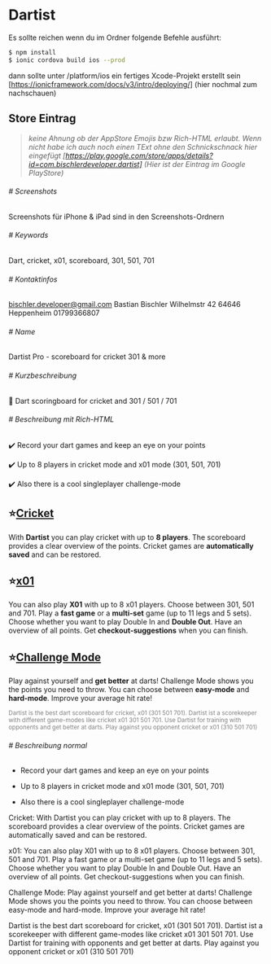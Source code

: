 # Dartist

Es sollte reichen wenn du im Ordner folgende Befehle ausführt:
```sh
$ npm install
$ ionic cordova build ios --prod
```
dann sollte unter /platform/ios ein fertiges Xcode-Projekt erstellt sein
[https://ionicframework.com/docs/v3/intro/deploying/] (hier nochmal zum nachschauen)
## Store Eintrag
>*keine Ahnung ob der AppStore Emojis bzw Rich-HTML erlaubt. Wenn nicht habe ich auch noch einen TExt ohne den Schnickschnack hier eingefügt
[https://play.google.com/store/apps/details?id=com.bischlerdeveloper.dartist] (Hier ist der Eintrag im Google PlayStore)* 
###### # Screenshots
Screenshots für iPhone & iPad sind in den Screenshots-Ordnern
###### # Keywords
Dart, cricket, x01, scoreboard, 301, 501, 701
###### # Kontaktinfos
bischler.developer@gmail.com
Bastian Bischler
Wilhelmstr 42
64646 Heppenheim
01799366807

###### # Name
Dartist Pro - scoreboard for cricket 301 & more
###### # Kurzbeschreibung
🎯 Dart scoringboard for cricket and 301 / 501 / 701
###### # Beschreibung mit Rich-HTML
✔️ Record your dart games and keep an eye on your points

✔️ Up to 8 players in cricket mode and x01 mode (301, 501, 701)

✔️ Also there is a cool singleplayer challenge-mode


<b><h2>⭐️<u>Cricket</u></h2></b>
With <b>Dartist</b> you can play cricket with up to <b>8 players</b>. The scoreboard provides a clear overview of the points. Cricket games are <b>automatically saved</b> and can be restored.

<h2>⭐️<u><b>x01</b></u></h2>
You can also play <b>X01</b> with up to 8 x01 players. Choose between 301, 501 and 701. Play a <b>fast game</b> or a <b>multi-set</b> game (up to 11 legs and 5 sets). Choose whether you want to play </b>Double In</b>  and <b>Double Out</b>. 
Have an overview of all points. Get <b>checkout-suggestions</b> when you can finish.

<h2>⭐️<u><b>Challenge Mode</b></u></h2>
Play against yourself and <b>get better</b> at darts! Challenge Mode shows you the points you need to throw. You can choose between <b>easy-mode</b> and <b>hard-mode</b>. Improve your average hit rate!

<sub><font color="grey">Dartist is the best dart scoreboard for cricket, x01 (301 501 701).
Dartist ist a scorekeeper with different game-modes like cricket x01 301 501 701.
Use Dartist for training with opponents and get better at darts. Play against you opponent cricket or x01 (310 501 701)</font></sub>

###### # Beschreibung normal
- Record your dart games and keep an eye on your points

- Up to 8 players in cricket mode and x01 mode (301, 501, 701)

- Also there is a cool singleplayer challenge-mode


Cricket:
With Dartist you can play cricket with up to 8 players. The scoreboard provides a clear overview of the points. Cricket games are automatically saved and can be restored.

x01:
You can also play X01 with up to 8 x01 players. Choose between 301, 501 and 701. Play a fast game or a multi-set game (up to 11 legs and 5 sets). Choose whether you want to play Double In and Double Out.
Have an overview of all points. Get checkout-suggestions when you can finish.

Challenge Mode:
Play against yourself and get better at darts! Challenge Mode shows you the points you need to throw. You can choose between easy-mode and hard-mode. Improve your average hit rate!

Dartist is the best dart scoreboard for cricket, x01 (301 501 701).
Dartist ist a scorekeeper with different game-modes like cricket x01 301 501 701.
Use Dartist for training with opponents and get better at darts. Play against you opponent cricket or x01 (310 501 701)

